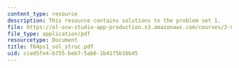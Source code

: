 ```yaml
---
content_type: resource
description: This resource contains solutions to the problem set 1.
file: https://ol-ocw-studio-app-production.s3.amazonaws.com/courses/3-012-fundamentals-of-materials-science-fall-2005/cced5fe4b755beb75ab61b41f5b1bb45_f04ps1_sol_struc.pdf
file_type: application/pdf
resourcetype: Document
title: f04ps1_sol_struc.pdf
uid: cced5fe4-b755-beb7-5ab6-1b41f5b1bb45
---
```

